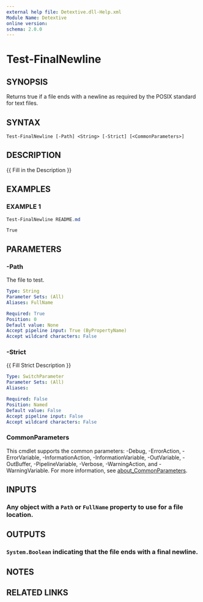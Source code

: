 ```yaml
---
external help file: Detextive.dll-Help.xml
Module Name: Detextive
online version:
schema: 2.0.0
---
```


# Test-FinalNewline

## SYNOPSIS
Returns true if a file ends with a newline as required by the POSIX standard for text files.

## SYNTAX

```
Test-FinalNewline [-Path] <String> [-Strict] [<CommonParameters>]
```

## DESCRIPTION
{{ Fill in the Description }}

## EXAMPLES

### EXAMPLE 1
```ps1
Test-FinalNewline README.md
```

```
True
```

## PARAMETERS

### -Path
The file to test.

```yaml
Type: String
Parameter Sets: (All)
Aliases: FullName

Required: True
Position: 0
Default value: None
Accept pipeline input: True (ByPropertyName)
Accept wildcard characters: False
```

### -Strict
{{ Fill Strict Description }}

```yaml
Type: SwitchParameter
Parameter Sets: (All)
Aliases:

Required: False
Position: Named
Default value: False
Accept pipeline input: False
Accept wildcard characters: False
```

### CommonParameters
This cmdlet supports the common parameters: -Debug, -ErrorAction, -ErrorVariable, -InformationAction, -InformationVariable, -OutVariable, -OutBuffer, -PipelineVariable, -Verbose, -WarningAction, and -WarningVariable. For more information, see [about_CommonParameters](http://go.microsoft.com/fwlink/?LinkID=113216).

## INPUTS

### Any object with a `Path` or `FullName` property to use for a file location.

## OUTPUTS

### `System.Boolean` indicating that the file ends with a final newline.

## NOTES

## RELATED LINKS
